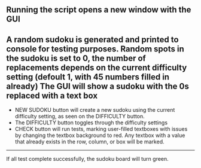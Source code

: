 Running the script opens a new window with the GUI
---

A random sudoku is generated and printed to console for testing purposes.
Random spots in the sudoku is set to 0, the number of replacements depends on the current difficulty setting (defoult 1, with 45 numbers filled in already)
The GUI will show a sudoku with the 0s replaced with a text box
---

- NEW SUDOKU button will create a new sudoku using the current difficulty setting, as seen on the DIFFICULTY button.
- The DIFFICULTY button toggles through the difficulty settings
- CHECK button will run tests, marking user-filled textboxes with issues by changing the textbox background to red. Any textbox with a value that already exists in the row, column, or box will be marked.
---

If all test complete successfully, the sudoku board will turn green.
